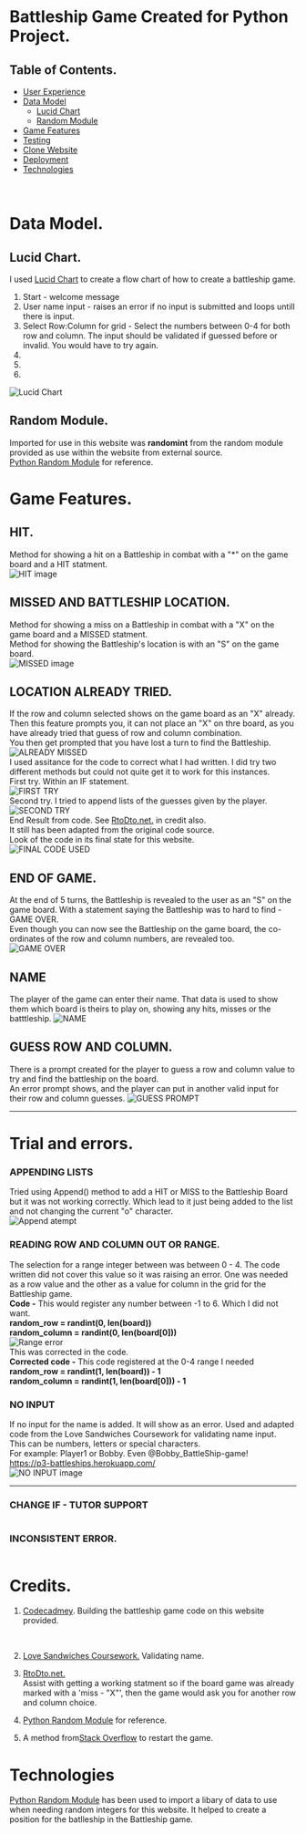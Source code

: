 # Battleship Game Created for Python Project.

## Table of Contents.

* [User Experience](#user-experience)
* [Data Model](#data-model)
	- [Lucid Chart](#lucid-chart)
     - [Random Module](#random-module)
* [Game Features](#game-features)
* [Testing](testing.md)
* [Clone Website](#clone-website)
* [Deployment](#deployment)
* [Technologies](#technologies)
<br>

# Data Model.
## Lucid Chart.
I used [Lucid Chart](https://www.lucidchart.com/pages/) to create a flow chart of how to create a battleship game.
1. Start - welcome message
2. User name input - raises an error if no input is submitted and loops untill there is input.
3. Select Row:Column for grid - Select the numbers between 0-4 for both row and column. The input should be validated if guessed before or invalid. You would have to try again.
4. 
5.
6. <br>
![Lucid Chart](images/readme-images/LucidChart.png)
## Random Module.
Imported for use in this website was __randomint__ from the random module provided as use within the website from external source.<br>
[Python Random Module](https://www.w3schools.com/python/module_random.asp) for reference.

# Game Features.

## HIT.<br>
Method for showing a hit on a Battleship in combat with a "*" on the game board and a HIT statment.<br>
![HIT image](images/readme-images/HITexample.png)

## MISSED AND BATTLESHIP LOCATION.<br>
Method for showing a miss on a Battleship in combat with a "X" on the game board and a MISSED statment.<br>
Method for showing the Battleship's location is with an "S" on the game board.<br>
![MISSED image](images/readme-images/MISSEDexample.png)

## LOCATION ALREADY TRIED.<br>
If the row and column selected shows on the game board as an "X" already. Then this feature prompts you, it can not place an "X" on thre board, as you have already tried that guess of row and column combination.<br>
You then get prompted that you have lost a turn to find the Battleship.<br>
![ALREADY MISSED]()<br>
I used assitance for the code to correct what I had written. I did try two different methods but could not quite get it to work for this instances.<br>
First try. Within an IF statement.<br>
![FIRST TRY](images/readme-images/IFalready.png)<br>
Second try. I tried to append lists of the guesses given by the player.<br>
![SECOND TRY](images/readme-images/Xalready.png)<br>
End Result from code. See [RtoDto.net.](https://rtodto.net/a-simple-battleship-python-script/) in credit also.<br>
It still has been adapted from the original code source.<br>
Look of the code in its final state for this website.<br>
![FINAL CODE USED](images/readme-images/XalreadyFix.png)


## END OF GAME.<br>
At the end of 5 turns, the Battleship is revealed to the user as an "S" on the game board. With a statement saying the Battleship was to hard to find - GAME OVER.<br> 
Even though you can now see the Battleship on the game board, the co-ordinates of the row and column numbers, are revealed too.<br>
![GAME OVER](images/readme-images/SHIPreveal.png)

## NAME<br>
The player of the game can enter their name. That data is used to show them which board is theirs to play on, showing any hits, misses or the batttleship.
![NAME](images/readme-images/NAMEfeature.png)

## GUESS ROW AND COLUMN.<br>
There is a prompt created for the player to guess a row and column value to try and find the battleship on the board.<br>
An error prompt shows, and the player can put in another valid input for their row and column guesses.
![GUESS PROMPT](images/readme-images/ValidRC.png)

<hr>

# Trial and errors.<br>
### APPENDING LISTS<br>
Tried using Append() method to add a HIT or MISS to the Battleship Board but it was not working correctly. Which lead to it just being added to the list and not changing the current "o" character.<br>
![Append atempt](images/readme-images/Append.board.png)

### READING ROW AND COLUMN OUT OR RANGE.<br>
The selection for a range integer between was between 0 - 4. The code written did not cover this value so it was raising an error. One was needed as a row value and the other as a value for column in the grid for the Battleship game.<br>
**Code -** This would register any number between -1 to 6. Which I did not want. <br>
**random_row = randint(0, len(board))**<br>
**random_column = randint(0, len(board[0]))**<br> 
![Range error](images/readme-images/ERRORrun.png)<br>
This was corrected in the code.<br>
**Corrected code -** This code registered at the 0-4 range I needed<br>
**random_row = randint(1, len(board)) - 1**<br>
**random_column = randint(1, len(board[0])) - 1**<br>

### NO INPUT<br>
If no input for the name is added. It will show as an error.
Used and adapted code from the Love Sandwiches Coursework for validating name input.<br>
This can be numbers, letters or special characters.<br>
For example: Player1 or Bobby. Even @Bobby_BattleShip-game!<br>
https://p3-battleships.herokuapp.com/<br>
![NO INPUT image](images/readme-images/NOINPUTexample.png)
<hr>

### CHANGE IF - TUTOR SUPPORT

![]()

### INCONSISTENT ERROR.

![]()

# Credits.
1. [Codecadmey](https://www.codecademy.com/courses/learn-python/lessons/battleship/exercises/welcome-to-battleship). Building the battleship game code on this website provided.
<br>

2. [Love Sandwiches Coursework.](https://p3-battleships.herokuapp.com/) Validating name.<br>

3. [RtoDto.net.](https://rtodto.net/a-simple-battleship-python-script/)<br>
Assist with getting a working statment so if the board game was already marked with a 'miss - "X"', then the game would ask you for another row and column choice.

4. [Python Random Module](https://www.w3schools.com/python/module_random.asp) for reference.

5. A method from[Stack Overflow](https://stackoverflow.com/questions/41718538/how-do-i-insert-a-restart-game-option) to restart the game. 

# Technologies
[Python Random Module](https://www.w3schools.com/python/module_random.asp) has been used to import a libary of data to use when needing random integers for this website. It helped to create a position for the batlleship in the Battleship game.
